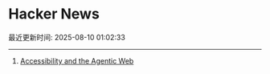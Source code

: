 # Hacker News

最近更新时间: 2025-08-10 01:02:33

--- 
1. [Accessibility and the Agentic Web](https://tetralogical.com/blog/2025/08/08/accessibility-and-the-agentic-web/) 
